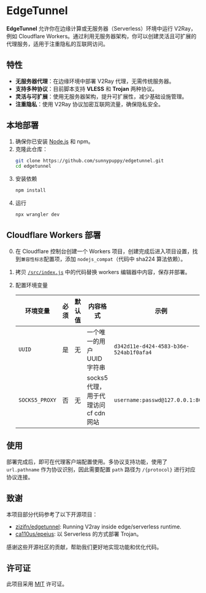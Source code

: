 # EdgeTunnel

**EdgeTunnel** 允许你在边缘计算或无服务器（Serverless）环境中运行 V2Ray，例如 Cloudflare Workers。通过利用无服务器架构，你可以创建灵活且可扩展的代理服务，适用于注重隐私的互联网访问。

## 特性

- **无服务器代理**：在边缘环境中部署 V2Ray 代理，无需传统服务器。
- **支持多种协议**：目前脚本支持 **VLESS** 和 **Trojan** 两种协议。
- **灵活与可扩展**：使用无服务器架构，提升可扩展性，减少基础设施管理。
- **注重隐私**：使用 V2Ray 协议加密互联网流量，确保隐私安全。


## 本地部署

1. 确保你已安装 [Node.js](https://nodejs.org/) 和 npm。
2. 克隆此仓库：
   ```bash
   git clone https://github.com/sunnypuppy/edgetunnel.git
   cd edgetunnel
   ```
3. 安装依赖
   ```bash
   npm install
   ```
4. 运行
   ```bash
   npx wrangler dev 
   ```

## Cloudflare Workers 部署
0. 在 Cloudflare 控制台创建一个 Workers 项目，创建完成后进入项目设置，找到`兼容性标志`配置项，添加 `nodejs_compat`（代码中 sha224 算法依赖）。
1. 拷贝 [`/src/index.js`](https://github.com/sunnypuppy/edgetunnel/blob/master/src/index.js) 中的代码替换 workers 编辑器中内容，保存并部署。
2. 配置环境变量

    | 环境变量         | 必须    | 默认值     | 内容格式                            | 示例                                      |
    |-----------------|--------|-----------|------------------------------------|-------------------------------------------|
    | `UUID`          | 是      | 无        | 一个唯一的用户 UUID 字符串            | `d342d11e-d424-4583-b36e-524ab1f0afa4`   |
    | `SOCKS5_PROXY`  | 否      | 无        | socks5代理，用于代理访问 cf cdn 网站   | `username:passwd@127.0.0.1:8080`          |

## 使用

部署完成后，即可在代理客户端配置使用。多协议支持功能，使用了 `url.pathname` 作为协议识别，因此需要配置 `path` 路径为 `/{protocol}` 进行对应协议连接。

## 致谢

本项目部分代码参考了以下开源项目：

- [zizifn/edgetunnel](https://github.com/zizifn/edgetunnel): Running V2ray inside edge/serverless runtime.
- [ca110us/epeius](https://github.com/ca110us/epeius): 以 Serverless 的方式部署 Trojan。

感谢这些开源社区的贡献，帮助我们更好地实现功能和优化代码。

## 许可证

此项目采用 [MIT](https://github.com/sunnypuppy/edgetunnel/blob/master/LICENSE) 许可证。
